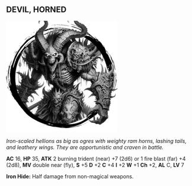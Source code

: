 ## DEVIL, HORNED

![](images/devil-horned.webp)

_Iron-scaled hellions as big as ogres with weighty ram horns, lashing tails, and leathery wings. They are opportunistic and craven in battle._

**AC** 16, **HP** 35, **ATK** 2 burning trident (near) +7 (2d6) or 1 fire blast (far) +4 (2d8), **MV** double near (fly), **S** +5 **D** +2 **C** +4 **I** +2 **W** +1 **Ch** +2, **AL** C, **LV** 7

**Iron Hide:** Half damage from non-magical weapons.

